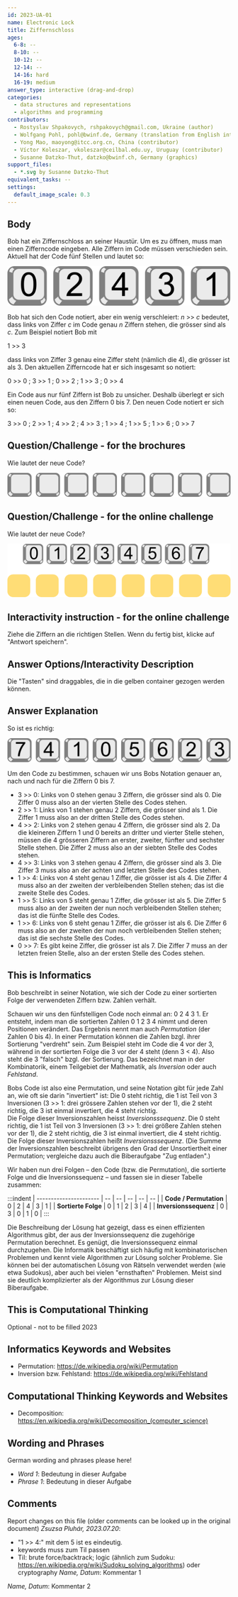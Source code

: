 ```yaml
---
id: 2023-UA-01
name: Electronic Lock
title: Ziffernschloss
ages:
  6-8: --
  8-10: --
  10-12: --
  12-14: --
  14-16: hard
  16-19: medium
answer_type: interactive (drag-and-drop)
categories:
  - data structures and representations
  - algorithms and programming
contributors:
  - Rostyslav Shpakovych, rshpakovych@gmail.com, Ukraine (author)
  - Wolfgang Pohl, pohl@bwinf.de, Germany (translation from English into German)
  - Yong Mao, maoyong@itcc.org.cn, China (contributor)
  - Víctor Koleszar, vkoleszar@ceilbal.edu.uy, Uruguay (contributor)
  - Susanne Datzko-Thut, datzko@bwinf.ch, Germany (graphics)
support_files:
  - *.svg by Susanne Datzko-Thut
equivalent_tasks: --
settings:
  default_image_scale: 0.3
---
```



## Body

Bob hat ein Ziffernschloss an seiner Haustür.
Um es zu öffnen, muss man einen Zifferncode eingeben.
Alle Ziffern im Code müssen verschieden sein.
Aktuell hat der Code fünf Stellen und lautet so:

![code-6](graphics/2023-UA-01-code_compatible.svg "5-stelliger Code")

Bob hat sich den Code notiert, aber ein wenig verschleiert:
_n_ >> _c_  bedeutet, dass links von Ziffer _c_ im Code genau _n_ Ziffern stehen, 
die grösser sind als _c_.  Zum Beispiel notiert Bob mit

1 >> 3

dass links von Ziffer 3 genau eine Ziffer steht (nämlich die 4), die grösser ist als 3.
Den aktuellen Zifferncode hat er sich insgesamt so notiert:
 
0 >> 0 ; 3 >> 1 ; 0 >> 2 ; 1 >> 3 ; 0 >> 4

Ein Code aus nur fünf Ziffern ist Bob zu unsicher. 
Deshalb überlegt er sich einen neuen Code, aus den Ziffern 0 bis 7. 
Den neuen Code notiert er sich so:

3 >> 0 ; 2 >> 1 ; 4 >> 2 ; 4 >> 3 ; 1 >> 4 ; 1 >> 5 ; 1 >> 6 ; 0 >> 7


## Question/Challenge - for the brochures

Wie lautet der neue Code?

![question-brochure](graphics/2023-UA-01-question_brochure.svg)

## Question/Challenge - for the online challenge

Wie lautet der neue Code?

![question-web](graphics/2023-UA-01-question_compatible.svg)


## Interactivity instruction - for the online challenge

Ziehe die Ziffern an die richtigen Stellen. Wenn du fertig bist, klicke auf "Antwort speichern".
 

## Answer Options/Interactivity Description

Die "Tasten" sind draggables, die in die gelben container gezogen werden können.


## Answer Explanation

So ist es richtig:

![code-8](graphics/2023-UA-01-solution_compatible.svg)

Um den Code zu bestimmen, schauen wir uns Bobs Notation genauer an, nach und nach für die Ziffern 0 bis 7.

- 3 >> 0:  Links von 0 stehen genau 3 Ziffern, die grösser sind als 0.
Die Ziffer 0 muss also an der vierten Stelle des Codes stehen.
- 2 >> 1:  Links von 1 stehen genau 2 Ziffern, die grösser sind als 1.
Die Ziffer 1 muss also an der dritten Stelle des Codes stehen.
- 4 >> 2:  Links von 2 stehen genau 4 Ziffern, die grösser sind als 2.
Da die kleineren Ziffern 1 und 0 bereits an dritter und vierter Stelle stehen, 
müssen die 4 grösseren Ziffern an erster, zweiter, fünfter und sechster Stelle stehen.
Die Ziffer 2 muss also an der siebten Stelle des Codes stehen.
- 4 >> 3:  Links von 3 stehen genau 4 Ziffern, die grösser sind als 3.
Die Ziffer 3 muss also an der achten und letzten Stelle des Codes stehen.
- 1 >> 4:  Links von 4 steht genau 1 Ziffer, die grösser ist als 4.
Die Ziffer 4 muss also an der zweiten der verbleibenden Stellen stehen; das ist die zweite Stelle des Codes.
- 1 >> 5:  Links von 5 steht genau 1 Ziffer, die grösser ist als 5.
Die Ziffer 5 muss also an der zweiten der nun noch verbleibenden Stellen stehen; das ist die fünfte Stelle des Codes.
- 1 >> 6:  Links von 6 steht genau 1 Ziffer, die grösser ist als 6.
Die Ziffer 6 muss also an der zweiten der nun noch verbleibenden Stellen stehen; das ist die sechste Stelle des Codes.
- 0 >> 7:  Es gibt keine Ziffer, die grösser ist als 7.
Die Ziffer 7 muss an der letzten freien Stelle, also an der ersten Stelle des Codes stehen.


## This is Informatics

Bob beschreibt in seiner Notation, wie sich der Code zu einer sortierten Folge der verwendeten Ziffern bzw. Zahlen verhält. 

Schauen wir uns den fünfstelligen Code noch einmal an:  0 2 4 3 1. 
Er entsteht, indem man die sortierten Zahlen 0 1 2 3 4 nimmt und deren Positionen verändert.  Das Ergebnis nennt man auch _Permutation_ (der Zahlen 0 bis 4).
In einer Permutation können die Zahlen bzgl. ihrer Sortierung "verdreht" sein.
Zum Beispiel steht im Code die 4 vor der 3, während in der sortierten Folge die 3 vor der 4 steht (denn 3 < 4).
Also steht die 3 "falsch" bzgl. der Sortierung. Das bezeichnet man in der Kombinatorik, einem Teilgebiet der Mathematik, als _Inversion_ oder auch _Fehlstand_.

Bobs Code ist also eine Permutation, und seine Notation gibt für jede Zahl an, wie oft sie darin "invertiert" ist:
Die 0 steht richtig, die 1 ist Teil von 3 Inversionen (3 >> 1: drei grössere Zahlen stehen vor der 1), 
die 2 steht richtig, die 3 ist einmal invertiert, die 4 steht richtig.  
Die Folge dieser Inversionszahlen heisst _Inversionsssequenz_.
Die 0 steht richtig, die 1 ist Teil von 3 Inversionen (3 >> 1: drei größere Zahlen stehen vor der 1), 
die 2 steht richtig, die 3 ist einmal invertiert, die 4 steht richtig.
Die Folge dieser Inversionszahlen heißt _Inversionsssequenz_.
(Die Summe der Inversionszahlen beschreibt übrigens den Grad der Unsortiertheit einer Permutation; vergleiche dazu auch die Biberaufgabe "Zug entladen".)

Wir haben nun drei Folgen – den Code (bzw. die Permutation), die sortierte Folge und die Inversionssequenz – und fassen sie in dieser Tabelle zusammen:

:::indent
| ---------------------- | -- | -- | -- | -- | -- |
| **Code / Permutation** | 0  | 2  | 4  | 3  | 1  |
| **Sortierte Folge**    | 0  | 1  | 2  | 3  | 4  |
| **Inversionssequenz**  | 0  | 3  | 0  | 1  | 0  |
:::

Die Beschreibung der Lösung hat gezeigt, dass es einen effizienten Algorithmus gibt, der aus der Inversionssequenz die zugehörige Permutation berechnet. Es genügt, die Inversionssequenz einmal durchzugehen. Die Informatik beschäftigt sich häufig mit kombinatorischen Problemen und kennt viele Algorithmen zur Lösung solcher Probleme. Sie können bei der automatischen Lösung von Rätseln verwendet werden (wie etwa Sudokus), aber auch bei vielen "ernsthaften" Problemen. Meist sind sie deutlich komplizierter als der Algorithmus zur Lösung dieser Biberaufgabe.


## This is Computational Thinking

Optional - not to be filled 2023


## Informatics Keywords and Websites

 - Permutation: https://de.wikipedia.org/wiki/Permutation
 - Inversion bzw. Fehlstand: https://de.wikipedia.org/wiki/Fehlstand 


## Computational Thinking Keywords and Websites

 - Decomposition: https://en.wikipedia.org/wiki/Decomposition_(computer_science)


## Wording and Phrases

German wording and phrases please here!

 - _Word 1_: Bedeutung in dieser Aufgabe
 - _Phrase 1_: Bedeutung in dieser Aufgabe 


## Comments

Report changes on this file (older comments can be looked up in the original document)
_Zsuzsa Pluhár, 2023.07.20_: 
- "1 >> 4:" mit dem 5 ist es eindeutig.
- keywords muss zum TiI passen
- TiI: brute force/backtrack; logic (ähnlich zum Sudoku: https://en.wikipedia.org/wiki/Sudoku_solving_algorithms) oder cryptography 
_Name, Datum_: Kommentar 1

_Name, Datum_: Kommentar 2

